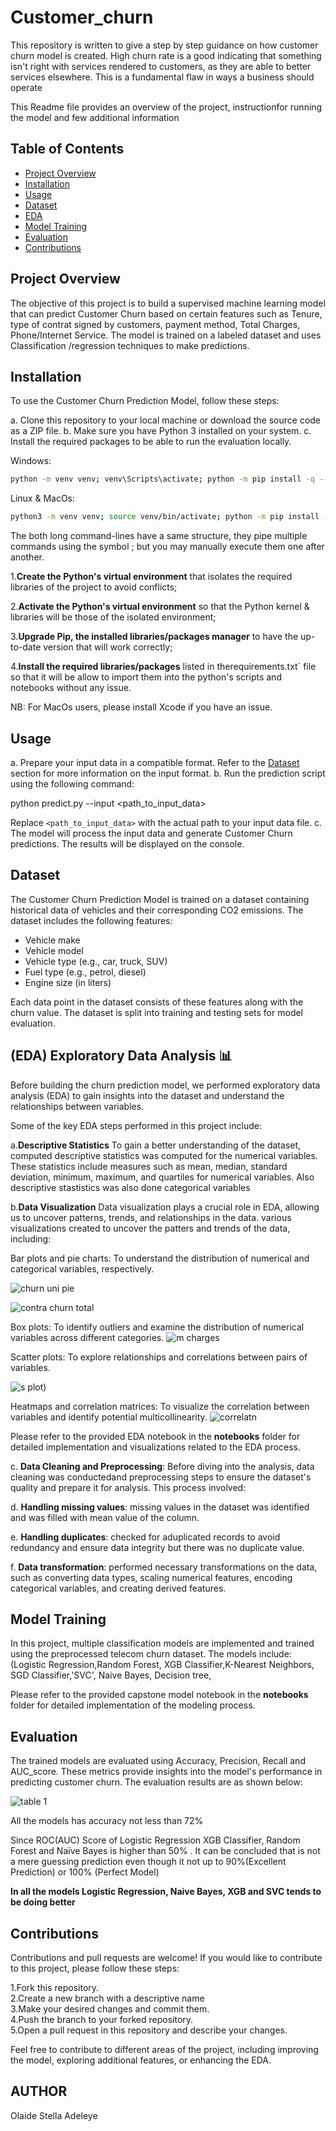 # Customer_churn
This repository is written to give a step by step guidance on how customer churn model is created.
High churn rate is a good indicating that something isn't right with services rendered to customers, as they are able to better services elsewhere. This is a fundamental flaw in ways a business should operate

This Readme file provides an overview of the project, instructionfor running the model and few additional information
## Table of Contents
- [Project Overview](#project-overview)
- [Installation](#installation)
- [Usage](#usage)
- [Dataset](#dataset)
- [EDA](#eda)
- [Model Training](#model-training)
- [Evaluation](#evaluation)
- [Contributions](#contributing)

## Project Overview
The objective of this project is to build a supervised machine learning model that can predict Customer Churn based on certain features such as Tenure, type of contrat signed by customers, payment method, Total Charges, Phone/Internet Service. The model is trained on a labeled dataset and uses Classification /regression techniques to make predictions.

## Installation
To use the Customer Churn Prediction Model, follow these steps:

a. Clone this repository to your local machine or download the source code as a ZIP file.
b. Make sure you have Python 3 installed on your system.
c. Install the required packages to be able to run the evaluation locally.

Windows:

 ```bash
 python -m venv venv; venv\Scripts\activate; python -m pip install -q --upgrade pip; python -m pip install -qr requirements.txt 
 ``` 
Linux & MacOs:

  ```bash
  python3 -m venv venv; source venv/bin/activate; python -m pip install -q --upgrade pip; python -m pip install -qr requirements.txt
  ```  
The both long command-lines have a same structure, they pipe multiple commands using the symbol ; but you may manually execute them one after another.

1.**Create the Python's virtual environment** that isolates the required libraries of the project to avoid conflicts;

2.**Activate the Python's virtual environment** so that the Python kernel & libraries will be those of the isolated environment;

3.**Upgrade Pip, the installed libraries/packages manager** to have the up-to-date version that will work correctly;

4.**Install the required libraries/packages** listed in therequirements.txt` file so that it will be allow to import them into the python's scripts and notebooks without any issue.

NB: For MacOs users, please install Xcode if you have an issue.

## Usage
a. Prepare your input data in a compatible format. Refer to the [Dataset](#dataset) section for more information on the input format.
b. Run the prediction script using the following command:

   python predict.py --input <path_to_input_data>

   Replace `<path_to_input_data>` with the actual path to your input data file.
c. The model will process the input data and generate Customer Churn predictions. The results will be displayed on the console.

## Dataset
The Customer Churn Prediction Model is trained on a dataset containing historical data of vehicles and their corresponding CO2 emissions. The dataset includes the following features:

- Vehicle make
- Vehicle model
- Vehicle type (e.g., car, truck, SUV)
- Fuel type (e.g., petrol, diesel)
- Engine size (in liters)

Each data point in the dataset consists of these features along with the churn value. The dataset is split into training and testing sets for model evaluation.

## (EDA) Exploratory Data Analysis 📊 
Before building the churn prediction model, we performed exploratory data analysis (EDA) to gain insights into the dataset and understand the relationships between variables.

Some of the key EDA steps performed in this project include:

a.**Descriptive Statistics**
To gain a better understanding of the dataset, computed descriptive statistics was computed for the numerical variables. These statistics include measures such as mean, median, standard deviation, minimum, maximum, and quartiles for numerical variables. Also descriptive stastistics was also done categorical variables

b.**Data Visualization**
Data visualization plays a crucial role in EDA, allowing us to uncover patterns, trends, and relationships in the data. various visualizations created to uncover the patters and trends of the data, including:

Bar plots and pie charts: To understand the distribution of numerical and categorical variables, respectively.

![churn uni pie](https://github.com/adeleyestella/Customer_churn/assets/132029424/86acb8d8-fe57-47e1-8277-8028d1f01930)

![contra churn total](https://github.com/adeleyestella/Customer_churn/assets/132029424/47e0483a-b70f-48e5-9ce9-fdc1b2cb047b)

Box plots: To identify outliers and examine the distribution of numerical variables across different categories.
![m charges](https://github.com/adeleyestella/Customer_churn/assets/132029424/8d417b32-5297-4f87-989f-07069f415a2b)

Scatter plots: To explore relationships and correlations between pairs of variables.

![s plot](https://github.com/adeleyestella/Customer_churn/assets/132029424/a14514a8-097d-449e-87d7-e75d7b47d251))

Heatmaps and correlation matrices: To visualize the correlation between variables and identify potential multicollinearity.
![correlatn](https://github.com/adeleyestella/Customer_churn/assets/132029424/12618b2e-a6bb-483c-9206-52c4d8b1f9e6)




Please refer to the provided EDA notebook in the **notebooks**  folder for detailed implementation and visualizations related to the EDA process.

c. **Data Cleaning and Preprocessing**: Before diving into the analysis,  data cleaning was conductedand preprocessing steps to ensure the dataset's quality and prepare it for analysis. This process involved:

d. **Handling missing values**: missing values in the dataset was identified and was filled with mean value of the column. 

e. **Handling duplicates**: checked for aduplicated records to avoid redundancy and ensure data integrity but there was no duplicate value.

f. **Data transformation**: performed necessary transformations on the data, such as converting data types, scaling numerical features, encoding categorical variables, and creating derived features.

## Model Training
In this project, multiple classification models are implemented and trained using the preprocessed telecom churn dataset. The models include:
(Logistic Regression,Random Forest, XGB Classifier,K-Nearest Neighbors, SGD Classifier,'SVC', Naive Bayes, Decision tree,
 
Please refer to the provided capstone model notebook in the **notebooks**  folder for detailed implementation of the modeling process.

## Evaluation
The trained models are evaluated using Accuracy, Precision, Recall and AUC_score. These metrics provide insights into the model's performance in predicting customer churn. The evaluation results are as shown below:

![table 1](https://github.com/adeleyestella/Customer_churn/assets/132029424/835d355d-6f51-416d-8099-7c65b7d7435a)


All the models has accuracy not less than 72%

Since ROC(AUC) Score of Logistic Regression  XGB Classifier, Random Forest and Naïve Bayes is higher than 50% . It can be concluded that is not a mere guessing prediction even though it not up to 90%(Excellent Prediction) or 100% (Perfect Model)

**In all the models  Logistic Regression, Naive Bayes, XGB and SVC tends to be doing better**

## Contributions
Contributions and pull requests are welcome! If you would like to contribute to this project, please follow these steps:

1.Fork this repository.\
2.Create a new branch with a descriptive name\
3.Make your desired changes and commit them.\
4.Push the branch to your forked repository.\
5.Open a pull request in this repository and describe your changes.

Feel free to contribute to different areas of the project, including improving the model, exploring additional features, or enhancing the EDA.

## AUTHOR 
Olaide Stella Adeleye
